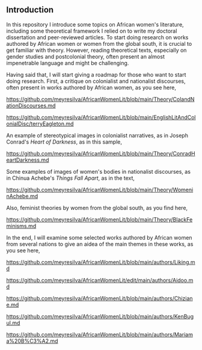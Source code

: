 ## Introduction

In this repository I introduce some topics on African women's literature, including some theoretical framework I relied on to write my doctoral dissertation and peer-reviewed   articles. To start doing research on works authored by African women or women from the global south, it is crucial to get familiar with theory. However, reading 
 theoretical texts, especially on gender studies and postcolonial theory, often present
an almost impenetrable language and might be challenging. 

Having said that, I will start giving a roadmap for those who want to start doing research. First, a critique on colonialist and nationalist discourses, often present in works authored by African women, as you see here,

https://github.com/meyresilva/AfricanWomenLit/blob/main/Theory/ColandNationDiscourses.md

https://github.com/meyresilva/AfricanWomenLit/blob/main/EnglishLitAndColonialDisc/terryEagleton.md



An example of stereotypical images in colonialist narratives, as in Joseph Conrad's *Heart of Darkness*, as in this sample,

https://github.com/meyresilva/AfricanWomenLit/blob/main/Theory/ConradHeartDarkness.md

Some examples of images of women's bodies in nationalist discourses, as in Chinua Achebe's *Things Fall Apart*, as in the text,  

https://github.com/meyresilva/AfricanWomenLit/blob/main/Theory/WomeninAchebe.md



Also, feminist theories by women from the global south, as you find here, 

https://github.com/meyresilva/AfricanWomenLit/blob/main/Theory/BlackFeminisms.md


In the end, I will examine some selected works authored by African women from several nations to give an aidea of the main themes in these works, as you see here,

https://github.com/meyresilva/AfricanWomenLit/blob/main/authors/Liking.md

https://github.com/meyresilva/AfricanWomenLit/edit/main/authors/Aidoo.md

https://github.com/meyresilva/AfricanWomenLit/blob/main/authors/Chiziane.md

https://github.com/meyresilva/AfricanWomenLit/blob/main/authors/KenBugul.md

https://github.com/meyresilva/AfricanWomenLit/blob/main/authors/Mariama%20B%C3%A2.md
















